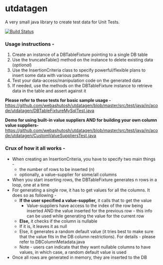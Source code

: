 # utdatagen

A very small java library to create test data for Unit Tests.

[![Build Status](https://travis-ci.org/webashutosh/utdatagen.svg?branch=master)](https://travis-ci.org/webashutosh/utdatagen)

### Usage instructions -

1) Create an instance of a DBTableFixture pointing to a single DB table
2) Use the truncateTable() method on the instance to delete existing data (*optional*)
3) Use the InsertionCriteria class to specify powerful/flexible plans to insert some data with various patterns
4) Test your data-access/manipulation code on the generated data
5) If needed, use the methods on the DBTableFixture instance to retrieve data in the table and assert against it

**Please refer to these tests for basic sample usage -**  
https://github.com/webashutosh/utdatagen/blob/master/src/test/java/in/acode/utdatagen/DBTableFixtureMySqlTest.java

**Demo for using built-in value suppliers AND for building your own column value suppliers-**
https://github.com/webashutosh/utdatagen/blob/master/src/test/java/in/acode/utdatagen/CustomValueSuppliersTest.java


### Crux of how it all works -
* When creating an InsertionCriteria, you have to specify two main things -
  * the number of rows to be inserted (n)
  * optionally, a value-supplier for some/all columns
* When you start inserting rows, the DBTableFixture generates n rows in a loop, one at a time
* For generating a single row, it has to get values for all the columns. It does so as following -
  * **If the user specified a value-supplier,** it calls that to get the value
    * Value-suppliers have access to the index of the row being inserted AND the value inserted for the previous row - this info can be used while generating the value for the current row
  * **Else,** it checks if the column is nullable 
  * If it is, it leaves it as null
  * Else, it generates a random default value (it tries best to make sure that the value fits in the DB column restrictions). For details - please refer to DBColumnMetadata.java
  * Note - users can indicate that they want nullable columns to have values, in which case, a random default value is used
* Once all rows are generated in memory, they are inserted to the DB
